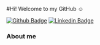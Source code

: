 #Hi! Welcome to my GitHub :relaxed:
 
[![Github Badge](https://img.shields.io/badge/-Github-000?style=flat-square&logo=Github&logoColor=white&link=https://github.com/Rodrigocambraia14)](https://github.com/fagnerpsantos)
[![Linkedin Badge](https://img.shields.io/badge/-LinkedIn-blue?style=flat-square&logo=Linkedin&logoColor=white&link=https://www.linkedin.com/in/rodrigo-gonçalves-cambraia-soares-36b114203/)](https://www.linkedin.com/in/rodrigo-gonçalves-cambraia-soares-36b114203/)


### About me
